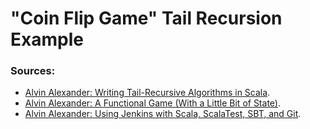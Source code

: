 # "Coin Flip Game" Tail Recursion Example

### Sources:
* [Alvin Alexander: Writing Tail-Recursive Algorithms in Scala](https://alvinalexander.com/scala/fp-book/tail-recursive-algorithms/).
* [Alvin Alexander: A Functional Game (With a Little Bit of State)](https://alvinalexander.com/scala/fp-book/functional-game-with-a-little-state/).
* [Alvin Alexander: Using Jenkins with Scala, ScalaTest, SBT, and Git](https://alvinalexander.com/scala/using-jenkins-scala-sbt-git-scalatest/).